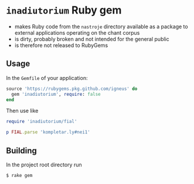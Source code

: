 # `inadiutorium` Ruby gem

- makes Ruby code from the `nastroje` directory available
  as a package to external applications operating on the chant corpus
- is dirty, probably broken and not intended for the general public
- is therefore not released to RubyGems

## Usage

In the `Gemfile` of your application:

```ruby
source 'https://rubygems.pkg.github.com/igneus' do
  gem 'inadiutorium', require: false
end
```

Then use like

```ruby
require 'inadiutorium/fial'

p FIAL.parse 'kompletar.ly#nei1'
```

## Building

In the project root directory run

`$ rake gem`
